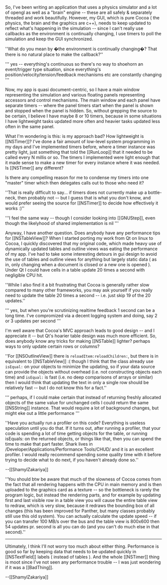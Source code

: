 So, I've been writing an application that uses a physics simulator and a lot of opengl as well as a "brain" engine -- these are all safely & separately threaded and work beautifully. However, my GUI, which is pure Cocoa ( the physics, the brain and the graphics are c++), needs to keep updated to reflect what's happening in the simulation -- since I can't really use callbacks as the environment is continually changing, I use timers to poll the simulation and keep the GUI synchronized. 

''What do you mean by �the environment is continually changing�? That there is no natural place to make the callback?''

''' yes -- everything's continuous so there's no way to shoehorn an event/trigger type situation, since everything's position/velocity/tension/feedback mechanisms etc are constantly changing '''

Now, my app is quasi document-centric, so I have a main window representing the simulation and various floating panels representing accessors and control mechanisms. The main window and each panel have separate timers -- where the panel timers start when the panel is shown and stopped when the panel is hidden. So, without grepping the source to be certain, I believe I have maybe 8 or 10 timers, because in some situations I have lightweight tasks updated more often and heavier tasks updated less often in the same panel.

What I'm wondering is this: is my approach bad? How lightweight is [[NSTimer]]? I've done a fair amount of low-level system programming in my days and I've implemented timers before, where a timer instance was pretty light, just something that told the [[RunLoop]] that it needed to be called every N millis or so. The timers I implemented were light enough that it made sense to make a new timer for every instance where it was needed. Is [[NSTimer]] any different?

Is there any compelling reason for me to condense my timers into one "master" timer which then delegates calls out to those who need it?

''That is really difficult to say... if timers does not currently make up a bottle-neck, then probably not -- but I guess that is what you don't know, and would prefer seeing the source for [[NSTimer]] to decide how effectively it works :)''

'''I feel the same way -- though I consider looking into [[GNUStep]], even though the likelyhood of shared implementation is nil '''

Anyway, I have another question. Does anybody have any performance tips for [[NSTableView]]? When I started porting my work from Qt on linux to Cocoa, I quickly discovered that my original code, which made heavy use of dynamically updated tables and outline views was eating the performance of my app. I've had to take some interesting detours in gui design to avoid the use of tables and outline views for anything but largely static data ( as in, only changing when a document is closed or a new one is opened ). Under Qt I could have cells in a table update 20 times a second with negligible CPU hit.

''While I also find it a bit frustrating that Cocoa is generally rather slow compared to many other frameworks, you may ask yourself if you really need to update the table 20 times a second -- i.e. just skip 19 of the 20 updates.''

''' yes, but when you're scrutinizing realtime feedback 1 second can be a long time. I've compromized via a decent logging system and doing, say 2 or 3 updates per second '''

I'm well aware that Cocoa's MVC approach leads to good design -- and I appreciate it -- but Qt's hoarier table design was much more efficient. So, does anybody know any tricks for making [[NSTable]] lighter? perhaps ways to only update certain rows or columns? 

''For [[NSOutlineView]] there is <code>reloadItem:reloadChildren:</code>, but there is in equivalent to [[NSTableView]] :( though I think that the class already use <code>isEqual:</code> on your objects to minimize the updating, so if your data source can provide the objects without overhead (i.e. not constructing objects each time) and <code>isEqual:</code> is fast (i.e. no deep comparisons of arrays or similar) then I would think that updating the text in only a single row should be relatively fast -- but I do not know this for a fact.''

''' perhaps, if I could make certain that instead of returning freshly allocated objects of the same value for unchanged cells I could return the same [[NSString]] instance. That would require a lot of background changes, but might eke out a little performance '''

''Have you actually run a profiler on this code? Everything is useless speculation until you do that. If it turns out, after running a profiler, that your code is spending a lot of time getting objects for the table, or running isEquals: on the returned objects, or things like that, then you can spend the time to make that part faster. Shark lives in /Developer/Applications/Performance Tools/CHUD/ and it is an excellent profiler. I would really recommend spending some quality time with it before trying to decide what to do next, if you haven't already done so.''

--[[ShamylZakariya]]

''You should btw be aware that much of the slowness of Cocoa comes from the fact that all rendering happens with the CPU in main memory and is then uploaded to the graphics card as a texture -- so the bottleneck is rarely the program logic, but instead the rendering parts, and for example by updating first and last visible row in a table view you will cause the entire table view to redraw, which is very slow, because it redraws the bounding box of all changes (this has been improved for Panther, but many classes probably still use this old system).
You can actually calculate the update speed -- if you can transfer 100 MB/s over the bus and the table view is 800x600 then 54 updates pr. second is all you can do (and you can't do much else in that second).''

----

Ultimately, I think I'll not worry too much about either thing. Performance is good so far by keeping data that needs to be updated quickly in [[NSTextField]] labels ( instead of tables ). And the whole [[NSTimer]] thing is moot since I've not seen any performance trouble -- I was just wondering if it was a [[BadThing]].

--[[ShamylZakariya]]
